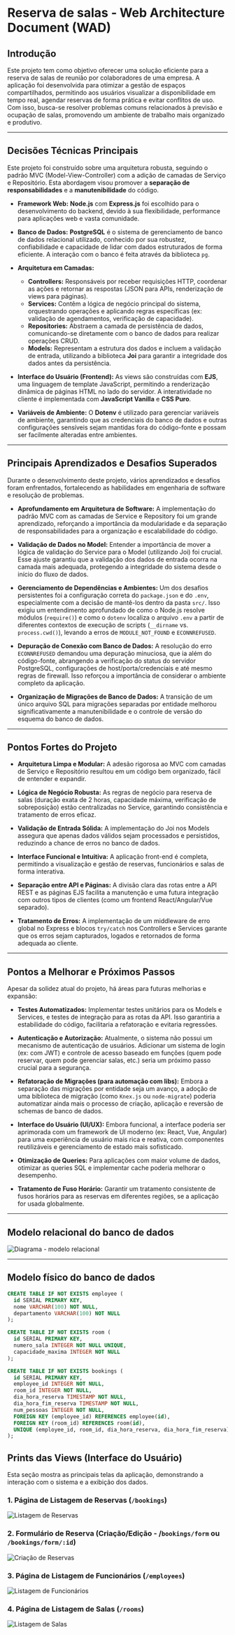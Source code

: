 # Reserva de salas - Web Architecture Document (WAD)

## Introdução
Este projeto tem como objetivo oferecer uma solução eficiente para a reserva de salas de reunião por colaboradores de uma empresa. A aplicação foi desenvolvida para otimizar a gestão de espaços compartilhados, permitindo aos usuários visualizar a disponibilidade em tempo real, agendar reservas de forma prática e evitar conflitos de uso. Com isso, busca-se resolver problemas comuns relacionados à previsão e ocupação de salas, promovendo um ambiente de trabalho mais organizado e produtivo.

---

## Decisões Técnicas Principais

Este projeto foi construído sobre uma arquitetura robusta, seguindo o padrão MVC (Model-View-Controller) com a adição de camadas de Serviço e Repositório. Esta abordagem visou promover a **separação de responsabilidades** e a **manutenibilidade** do código.

* **Framework Web:** **Node.js** com **Express.js** foi escolhido para o desenvolvimento do backend, devido à sua flexibilidade, performance para aplicações web e vasta comunidade.

* **Banco de Dados:** **PostgreSQL** é o sistema de gerenciamento de banco de dados relacional utilizado, conhecido por sua robustez, confiabilidade e capacidade de lidar com dados estruturados de forma eficiente. A interação com o banco é feita através da biblioteca `pg`.

* **Arquitetura em Camadas:**
    * **Controllers:** Responsáveis por receber requisições HTTP, coordenar as ações e retornar as respostas (JSON para APIs, renderização de views para páginas).
    * **Services:** Contêm a lógica de negócio principal do sistema, orquestrando operações e aplicando regras específicas (ex: validação de agendamentos, verificação de capacidade).
    * **Repositories:** Abstraem a camada de persistência de dados, comunicando-se diretamente com o banco de dados para realizar operações CRUD.
    * **Models:** Representam a estrutura dos dados e incluem a validação de entrada, utilizando a biblioteca **Joi** para garantir a integridade dos dados antes da persistência.

* **Interface do Usuário (Frontend):** As views são construídas com **EJS**, uma linguagem de template JavaScript, permitindo a renderização dinâmica de páginas HTML no lado do servidor. A interatividade no cliente é implementada com **JavaScript Vanilla** e **CSS Puro**.

* **Variáveis de Ambiente:** O **Dotenv** é utilizado para gerenciar variáveis de ambiente, garantindo que as credenciais do banco de dados e outras configurações sensíveis sejam mantidas fora do código-fonte e possam ser facilmente alteradas entre ambientes.

---

## Principais Aprendizados e Desafios Superados

Durante o desenvolvimento deste projeto, vários aprendizados e desafios foram enfrentados, fortalecendo as habilidades em engenharia de software e resolução de problemas.

* **Aprofundamento em Arquitetura de Software:** A implementação do padrão MVC com as camadas de Service e Repository foi um grande aprendizado, reforçando a importância da modularidade e da separação de responsabilidades para a organização e escalabilidade do código.

* **Validação de Dados no Model:** Entender a importância de mover a lógica de validação do Service para o Model (utilizando Joi) foi crucial. Esse ajuste garantiu que a validação dos dados de entrada ocorra na camada mais adequada, protegendo a integridade do sistema desde o início do fluxo de dados.

* **Gerenciamento de Dependências e Ambientes:** Um dos desafios persistentes foi a configuração correta do `package.json` e do `.env`, especialmente com a decisão de mantê-los dentro da pasta `src/`. Isso exigiu um entendimento aprofundado de como o Node.js resolve módulos (`require()`) e como o `dotenv` localiza o arquivo `.env` a partir de diferentes contextos de execução de scripts (`__dirname` vs. `process.cwd()`), levando a erros de `MODULE_NOT_FOUND` e `ECONNREFUSED`.

* **Depuração de Conexão com Banco de Dados:** A resolução do erro `ECONNREFUSED` demandou uma depuração minuciosa, que ia além do código-fonte, abrangendo a verificação do status do servidor PostgreSQL, configurações de host/porta/credenciais e até mesmo regras de firewall. Isso reforçou a importância de considerar o ambiente completo da aplicação.

* **Organização de Migrações de Banco de Dados:** A transição de um único arquivo SQL para migrações separadas por entidade melhorou significativamente a manutenibilidade e o controle de versão do esquema do banco de dados.

---

## Pontos Fortes do Projeto

* **Arquitetura Limpa e Modular:** A adesão rigorosa ao MVC com camadas de Serviço e Repositório resultou em um código bem organizado, fácil de entender e expandir.

* **Lógica de Negócio Robusta:** As regras de negócio para reserva de salas (duração exata de 2 horas, capacidade máxima, verificação de sobreposição) estão centralizadas no Service, garantindo consistência e tratamento de erros eficaz.

* **Validação de Entrada Sólida:** A implementação do Joi nos Models assegura que apenas dados válidos sejam processados e persistidos, reduzindo a chance de erros no banco de dados.

* **Interface Funcional e Intuitiva:** A aplicação front-end é completa, permitindo a visualização e gestão de reservas, funcionários e salas de forma interativa.

* **Separação entre API e Páginas:** A divisão clara das rotas entre a API REST e as páginas EJS facilita a manutenção e uma futura integração com outros tipos de clientes (como um frontend React/Angular/Vue separado).

* **Tratamento de Erros:** A implementação de um middleware de erro global no Express e blocos `try/catch` nos Controllers e Services garante que os erros sejam capturados, logados e retornados de forma adequada ao cliente.

---

## Pontos a Melhorar e Próximos Passos

Apesar da solidez atual do projeto, há áreas para futuras melhorias e expansão:

* **Testes Automatizados:** Implementar testes unitários para os Models e Services, e testes de integração para as rotas da API. Isso garantiria a estabilidade do código, facilitaria a refatoração e evitaria regressões.

* **Autenticação e Autorização:** Atualmente, o sistema não possui um mecanismo de autenticação de usuários. Adicionar um sistema de login (ex: com JWT) e controle de acesso baseado em funções (quem pode reservar, quem pode gerenciar salas, etc.) seria um próximo passo crucial para a segurança.

* **Refatoração de Migrações (para automação com libs):** Embora a separação das migrações por entidade seja um avanço, a adoção de uma biblioteca de migração (como `Knex.js` ou `node-migrate`) poderia automatizar ainda mais o processo de criação, aplicação e reversão de schemas de banco de dados.

* **Interface do Usuário (UI/UX):** Embora funcional, a interface poderia ser aprimorada com um framework de UI moderno (ex: React, Vue, Angular) para uma experiência de usuário mais rica e reativa, com componentes reutilizáveis e gerenciamento de estado mais sofisticado.

* **Otimização de Queries:** Para aplicações com maior volume de dados, otimizar as queries SQL e implementar cache poderia melhorar o desempenho.

* **Tratamento de Fuso Horário:** Garantir um tratamento consistente de fusos horários para as reservas em diferentes regiões, se a aplicação for usada globalmente.

---

## Modelo relacional do banco de dados

<img src="../assets/banco-relacional.png" alt="Diagrama - modelo relacional">

---

## Modelo físico do banco de dados

```sql
CREATE TABLE IF NOT EXISTS employee (
  id SERIAL PRIMARY KEY,
  nome VARCHAR(100) NOT NULL,
  departamento VARCHAR(100) NOT NULL
);

CREATE TABLE IF NOT EXISTS room (
  id SERIAL PRIMARY KEY,
  numero_sala INTEGER NOT NULL UNIQUE,
  capacidade_maxima INTEGER NOT NULL
);

CREATE TABLE IF NOT EXISTS bookings (
  id SERIAL PRIMARY KEY,
  employee_id INTEGER NOT NULL,
  room_id INTEGER NOT NULL,
  dia_hora_reserva TIMESTAMP NOT NULL,
  dia_hora_fim_reserva TIMESTAMP NOT NULL,
  num_pessoas INTEGER NOT NULL,
  FOREIGN KEY (employee_id) REFERENCES employee(id),
  FOREIGN KEY (room_id) REFERENCES room(id),
  UNIQUE (employee_id, room_id, dia_hora_reserva, dia_hora_fim_reserva)
);
```

## Prints das Views (Interface do Usuário)

Esta seção mostra as principais telas da aplicação, demonstrando a interação com o sistema e a exibição dos dados.

### 1. Página de Listagem de Reservas (`/bookings`)

  <img src="../assets/listagem-reservas.png" alt="Listagem de Reservas">

### 2. Formulário de Reserva (Criação/Edição - /`bookings/form` ou `/bookings/form/:id`)

  <img src="../assets/criacao-reservas.png" alt="Criação de Reservas">

### 3. Página de Listagem de Funcionários (`/employees`)

  <img src="../assets/listagem-funcionarios.png" alt="Listagem de Funcionários">

### 4. Página de Listagem de Salas (`/rooms`)

  <img src="../assets/listagem-salas.png" alt="Listagem de Salas">